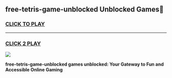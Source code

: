 
## free-tetris-game-unblocked Unblocked Games👋
<h3>
<a href="https://news.freeplayer.one?title=free-tetris-game-unblocked&ref=16F">CLICK TO PLAY</a></h3>
<hr>

<h3>
<a href="https://news.freeplayer.one?title=free-tetris-game-unblocked&ref=16F">CLICK 2 PLAY</a>
  
</h3>

<a href="https://news.freeplayer.one?title=free-tetris-game-unblocked&ref=16F/"><img src="https://clearcache.store/games.png"></a>


**free-tetris-game-unblocked games unblocked: Your Gateway to Fun and Accessible Online Gaming**
